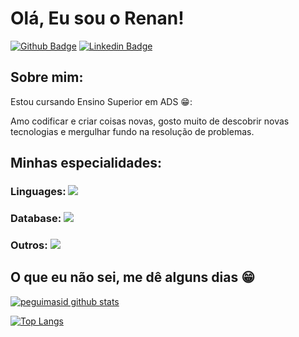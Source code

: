 # Olá, Eu sou o Renan!

[![Github Badge](https://img.shields.io/badge/-Github-000?style=flat-square&logo=Github&logoColor=white&link=https://github.com/NaNrIbEiRo)](https://github.com/NaNrIbEiRo)
[![Linkedin Badge](https://img.shields.io/badge/-LinkedIn-blue?style=flat-square&logo=Linkedin&logoColor=white&link=https://www.linkedin.com/in/renan-ribeiro-62733223/)](https://www.linkedin.com/in/renan-ribeiro-62733223/)

## Sobre mim:

Estou cursando Ensino Superior em ADS 😁:

Amo codificar e criar coisas novas, gosto muito de descobrir novas tecnologias e mergulhar fundo na resolução de problemas.

## Minhas especialidades:

### Linguages: <img src="https://img.shields.io/badge/Python-3776AB?&style=for-the-badge&logo=python&logoColor=white"/>

### Database: <img src ="https://img.shields.io/badge/postgres-%23316192.svg?&style=for-the-badge&logo=postgresql&logoColor=white"/>

### Outros: <img src="https://img.shields.io/badge/docker%20-%230db7ed.svg?&style=for-the-badge&logo=docker&logoColor=white"/>

## O que eu não sei, me dê alguns dias 😁

[![peguimasid github stats](https://github-readme-stats.vercel.app/api?username=NaNrIbEiRo&show_icons=true&title_color=fff&icon_color=7159c1&text_color=f8f8f2&bg_color=171c24&count_private=true)](https://github.com/NaNrIbEiRo)

[![Top Langs](https://github-readme-stats.vercel.app/api/top-langs/?username=diego3g&layout=compact&title_color=fff&text_color=f8f8f2&hide=java&bg_color=171c24)](https://github.com/NaNrIbEiRo)
